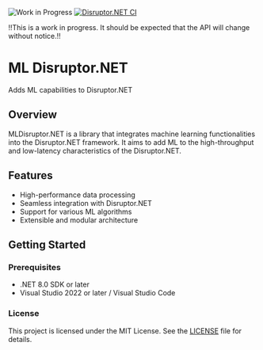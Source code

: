 ![Work in Progress](https://img.shields.io/badge/status-work_in_progress-orange)
[![Disruptor.NET CI](https://github.com/MLDisruptor/mldisruptor-net/actions/workflows/ci.yml/badge.svg)](https://github.com/MLDisruptor/mldisruptor-net/actions/workflows/ci.yml)

!!This is a work in progress. It should be expected that the API will change without notice.!!

# ML Disruptor.NET
Adds ML capabilities to Disruptor.NET

## Overview
MLDisruptor.NET is a library that integrates machine learning functionalities into the Disruptor.NET framework. It aims to add ML to the high-throughput and low-latency characteristics of the Disruptor.NET.

## Features
- High-performance data processing
- Seamless integration with Disruptor.NET
- Support for various ML algorithms
- Extensible and modular architecture

## Getting Started

### Prerequisites
- .NET 8.0 SDK or later
- Visual Studio 2022 or later / Visual Studio Code

### License
This project is licensed under the MIT License. See the [LICENSE](LICENSE) file for details.